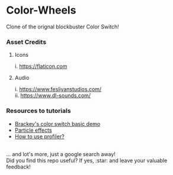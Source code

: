 # Color-Wheels
Clone of the orignal blockbuster Color Switch!

<h3>Asset Credits</h3>
<ol>
<li> Icons
  
  i. https://flaticon.com

<li> Audio

  i. https://www.fesliyanstudios.com/ <br>
  ii. https://www.dl-sounds.com/
  
</ol>

<h3>Resources to tutorials</h3>

<ul> 
<li> <a href="https://www.youtube.com/watch?v=gE7gc1sblUA&t=1s">Brackey's color switch basic demo</a>
<li> <a href="https://www.youtube.com/watch?v=_z68_OoC_0o">Particle effects</a>
<li> <a href="https://learn.unity.com/course/performance-and-optimisation">How to use profiler?</a>
</ul><br>
... and lot's more, just a google search away!
<br>
Did you find this repo useful? If yes, :star: and leave your valuable feedback!
